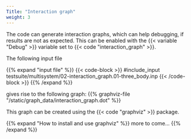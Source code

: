 ```yaml
---
Title: "Interaction graph"
weight: 3
---
```


The code can generate interaction graphs, which can help debugging, if results are not as expected. This can be enabled with the {{< variable "Debug" >}} variable set to {{< code "interaction_graph" >}}.

The following input file 

{{% expand "input file" %}}
{{< code-block >}}
#include_input testsuite/multisystem/02-interaction_graph.01-three_body.inp
{{< /code-block >}}
{{% /expand %}}

gives rise to the following graph:
{{% graphviz-file "/static/graph_data/interaction_graph.dot" %}}

This graph can be created using the {{< code "graphviz" >}} package.

{{% expand "How to install and use graphviz" %}}
more to come...
{{% /expand %}}